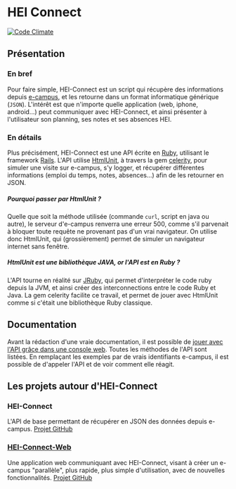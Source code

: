 # HEI Connect

[![Code Climate](https://codeclimate.com/badge.png)](https://codeclimate.com/github/ldavin/hei-connect)

## Présentation

### En bref
Pour faire simple, HEI-Connect est un script qui récupère des informations depuis [e-campus](http://e-campus.hei.fr/KonosysProd/), et les retourne dans un format informatique générique (`JSON`).  L'intérêt est que n'importe quelle application (web, iphone, android...) peut communiquer avec HEI-Connect, et ainsi présenter à l'utilisateur son planning, ses notes et ses absences HEI.

### En détails
Plus précisément, HEI-Connect est une API écrite en [Ruby](http://www.ruby-lang.org/fr/), utilisant le framework [Rails](http://rubyonrails.org/).
L'API utilise [HtmlUnit](http://htmlunit.sourceforge.net/), à travers la gem [celerity](http://celerity.rubyforge.org/), pour simuler une visite sur e-campus, s'y logger, et récupérer différentes informations (emploi du temps, notes, absences...) afin de les retourner en JSON.

##### Pourquoi passer par HtmlUnit ?
Quelle que soit la méthode utilisée (commande `curl`, script en java ou autre), le serveur d'e-campus renverra une erreur 500, comme s'il parvenait à bloquer toute requête ne provenant pas d'un vrai navigateur. On utilise donc HtmlUnit, qui (grossièrement) permet de simuler un navigateur internet sans fenêtre.

##### HtmlUnit est une bibliothèque JAVA, or l'API est en Ruby ?
L'API tourne en réalité sur [JRuby](http://jruby.org/), qui permet d'interpréter le code ruby depuis la JVM, et ainsi créer des interconnections entre le code Ruby et Java. La gem celerity facilite ce travail, et permet de jouer avec HtmlUnit comme si c'était une bibliothèque Ruby classique.

## Documentation
Avant la rédaction d'une vraie documentation, il est possible de [jouer avec l'API grâce dans une console web](https://apigee.com/ldavin/embed/console/hei-connect). Toutes les méthodes de l'API sont listées. En remplaçant les exemples par de vrais identifiants e-campus, il est possible de d'appeler l'API et de voir comment elle réagit.

## Les projets autour d'HEI-Connect
### HEI-Connect
L'API de base permettant de récupérer en JSON des données depuis e-campus.
[Projet GitHub](https://github.com/ldavin/hei-connect)

### [HEI-Connect-Web](http://www.hei-connect.eu)
Une application web communiquant avec HEI-Connect, visant à créer un e-campus "parallèle", plus rapide, plus simple d'utilisation, avec de nouvelles fonctionnalités.
[Projet GitHub](https://github.com/ldavin/hei-connect-web)
